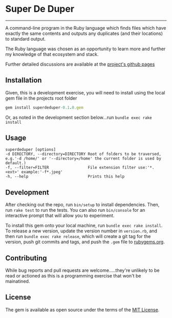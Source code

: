 # Super De Duper

---
A command-line program in the Ruby language which finds files which have exactly the same contents and outputs any duplicates (and their locations) to standard output.  

The Ruby language was chosen as an opportunity to learn more and further my knowledge of that ecosystem and stack.

Further detailed discussions are available at the [project's github pages](https://mrichardsjboit.github.io/superdeduper/)
## Installation
Given, this is a development exercise, you will need to install using the local gem file in the projects root folder

```ruby
gem install superdeduper-0.1.0.gem
```
Or, as noted in the development section below...run `bundle exec rake install`
## Usage

    superdeduper [options]   
    -d DIRECTORY, --directory=DIRECTORY Root of folders to be traversed, e.g.'-d /home/' or '--directory=/home' the current folder is used by default.)
    -f, --filter=FILTER                 File extension filter use:'*.<ext>' example:'-f*.jpeg'
    -h, --help                          Prints this help

## Development

After checking out the repo, run `bin/setup` to install dependencies. Then, run `rake test` to run the tests. You can also run `bin/console` for an interactive prompt that will allow you to experiment.

To install this gem onto your local machine, run `bundle exec rake install`. To release a new version, update the version number in `version.rb`, and then run `bundle exec rake release`, which will create a git tag for the version, push git commits and tags, and push the `.gem` file to [rubygems.org](https://rubygems.org).

## Contributing

While bug reports and pull requests are welcome.....they're unlikely to be read or actioned as this is a programming exercise that won't be mainatined.

## License

The gem is available as open source under the terms of the [MIT License](https://opensource.org/licenses/MIT).
